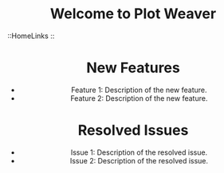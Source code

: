 <div align="middle" class="mb-20 text-2xl">

# Welcome to Plot Weaver

</div>

::HomeLinks
::

<div align="middle" class="px-10 mt-20 space-y-10 text-xl font-bold">

# New Features

<div class="rounded-2xl shadow-gray-900 w-1/2 p-4 text-left text-white bg-gray-700 border-4 border-gray-500 shadow-inner">

- Feature 1: Description of the new feature.
- Feature 2: Description of the new feature.

</div>

# Resolved Issues

<div class="rounded-2xl shadow-gray-900 w-1/2 p-4 text-left text-white bg-gray-700 border-4 border-gray-500 shadow-inner">

- Issue 1: Description of the resolved issue.
- Issue 2: Description of the resolved issue.

</div>

</div>
